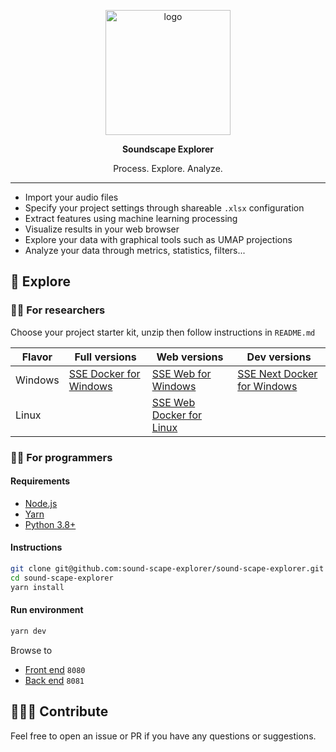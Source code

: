 <p align="center">
  <img alt="logo" width="200px" src="https://i.imgur.com/ZFnumtY.png">
</p>

<p align="center">
  <strong>Soundscape Explorer</strong>
</p>

<p align="center">
  Process. Explore. Analyze.
</p>

---

- Import your audio files
- Specify your project settings through shareable `.xlsx` configuration
- Extract features using machine learning processing
- Visualize results in your web browser
- Explore your data with graphical tools such as UMAP projections
- Analyze your data through metrics, statistics, filters...

## 🚀 Explore

### 👨‍🏫 For researchers

Choose your project starter kit, unzip then follow instructions in `README.md`

| Flavor  | Full versions                                                                                                                          | Web versions                                                                                                                               | Dev versions                                                                                                                                     |
|---------|----------------------------------------------------------------------------------------------------------------------------------------|--------------------------------------------------------------------------------------------------------------------------------------------|--------------------------------------------------------------------------------------------------------------------------------------------------|
| Windows | [SSE Docker for Windows](https://github.com/sound-scape-explorer/sound-scape-explorer/releases/latest/download/sse-docker-windows.zip) | [SSE Web for Windows](https://github.com/sound-scape-explorer/sound-scape-explorer/releases/latest/download/sse-web-docker-windows.zip)    | [SSE Next Docker for Windows](https://github.com/sound-scape-explorer/sound-scape-explorer/releases/latest/download/sse-next-docker-windows.zip) |
| Linux   |                                                                                                                                        | [SSE Web Docker for Linux](https://github.com/sound-scape-explorer/sound-scape-explorer/releases/latest/download/sse-web-docker-linux.zip) |

### 👨‍💻 For programmers

#### Requirements

- [Node.js](https://nodejs.org/en/)
- [Yarn](https://yarnpkg.com/getting-started/install)
- [Python 3.8+](https://www.python.org/downloads/)

#### Instructions

```bash
git clone git@github.com:sound-scape-explorer/sound-scape-explorer.git
cd sound-scape-explorer
yarn install
```

#### Run environment

```bash
yarn dev
```

Browse to

- [Front end](http://localhost:8080) `8080`
- [Back end](http://localhost:8081) `8081`

## 🧑‍🤝‍🧑 Contribute

Feel free to open an issue or PR if you have any questions or suggestions.
